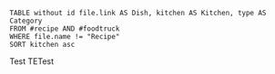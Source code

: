 ```dataview
TABLE without id file.link AS Dish, kitchen AS Kitchen, type AS Category
FROM #recipe AND #foodtruck
WHERE file.name != "Recipe"
SORT kitchen asc
```

Test TETest
